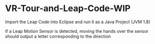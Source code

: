 # VR-Tour-and-Leap-Code-WIP

Import the Leap Code into Eclipse and run it as a Java Project (JVM 1.8)

If a Leap Motion Sensor is detected, moving the hands over the sensor should output a letter corresponding to the direction
